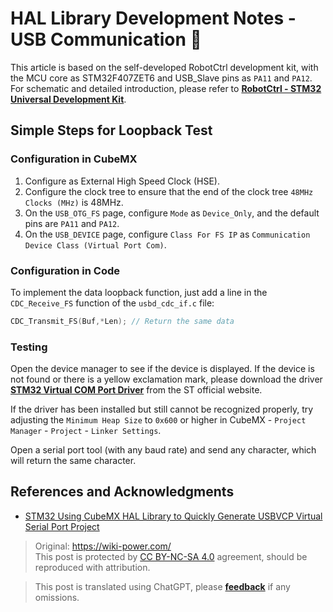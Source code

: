 # HAL Library Development Notes - USB Communication 🚧

This article is based on the self-developed RobotCtrl development kit, with the MCU core as STM32F407ZET6 and USB_Slave pins as `PA11` and `PA12`. For schematic and detailed introduction, please refer to [**RobotCtrl - STM32 Universal Development Kit**](https://wiki-power.com/RobotCtrl-STM32%E9%80%9A%E7%94%A8%E5%BC%80%E5%8F%91%E5%A5%97%E4%BB%B6).

## Simple Steps for Loopback Test

### Configuration in CubeMX

1. Configure as External High Speed Clock (HSE).
2. Configure the clock tree to ensure that the end of the clock tree `48MHz Clocks (MHz)` is 48MHz.
3. On the `USB_OTG_FS` page, configure `Mode` as `Device_Only`, and the default pins are `PA11` and `PA12`.
4. On the `USB_DEVICE` page, configure `Class For FS IP` as `Communication Device Class (Virtual Port Com)`.

### Configuration in Code

To implement the data loopback function, just add a line in the `CDC_Receive_FS` function of the `usbd_cdc_if.c` file:

```c title="usbd_cdc_if.c"
CDC_Transmit_FS(Buf,*Len); // Return the same data
```

### Testing

Open the device manager to see if the device is displayed. If the device is not found or there is a yellow exclamation mark, please download the driver [**STM32 Virtual COM Port Driver**](https://www.st.com/content/st_com/en/products/development-tools/software-development-tools/stm32-software-development-tools/stm32-utilities/stsw-stm32102.html) from the ST official website.

If the driver has been installed but still cannot be recognized properly, try adjusting the `Minimum Heap Size` to `0x600` or higher in CubeMX - `Project Manager` - `Project` - `Linker Settings`.

Open a serial port tool (with any baud rate) and send any character, which will return the same character.

## References and Acknowledgments

- [STM32 Using CubeMX HAL Library to Quickly Generate USBVCP Virtual Serial Port Project](https://blog.csdn.net/yxy244/article/details/102620249)

> Original: <https://wiki-power.com/>  
> This post is protected by [CC BY-NC-SA 4.0](https://creativecommons.org/licenses/by/4.0/deed.en) agreement, should be reproduced with attribution.

> This post is translated using ChatGPT, please [**feedback**](https://github.com/linyuxuanlin/Wiki_MkDocs/issues/new) if any omissions.